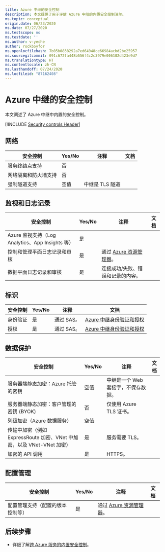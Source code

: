 ```yaml
---
title: Azure 中继的安全控制
description: 本文提供了用于评估 Azure 中继的内置安全控制清单。
ms.topic: conceptual
origin.date: 06/23/2020
ms.date: 07/27/2020
ms.testscope: no
ms.testdate: ''
ms.author: v-yeche
author: rockboyfor
ms.openlocfilehash: 7b05b0838292a7ed64048ce66984acbd2be25957
ms.sourcegitcommit: 091c672fa448b556f4c2c3979e006102d423e9d7
ms.translationtype: HT
ms.contentlocale: zh-CN
ms.lasthandoff: 07/24/2020
ms.locfileid: "87162408"
---
```

# <a name="security-controls-for-azure-relay"></a>Azure 中继的安全控制

本文阐述了 Azure 中继中内置的安全控制。

[!INCLUDE [Security controls Header](../../includes/security-controls-header.md)]

## <a name="network"></a>网络

| 安全控制 | Yes/No | 注释 | 文档 |
|---|---|--|--|
| 服务终结点支持| 否 |  |   |
| 网络隔离和防火墙支持| 否 |  |   |
| 强制隧道支持| 空值 | 中继是 TLS 隧道  |   |

## <a name="monitoring--logging"></a>监视和日志记录

| 安全控制 | Yes/No | 注释| 文档 |
|---|---|--|--|
| Azure 监视支持（Log Analytics、App Insights 等）| 是 | |   |
| 控制和管理平面日志记录和审核| 是 | 通过 [Azure 资源管理器](../azure-resource-manager/index.yml)。 |   |
| 数据平面日志记录和审核| 是 | 连接成功/失败、错误和记录的内容。  |   |

## <a name="identity"></a>标识

| 安全控制 | Yes/No | 注释| 文档 |
|---|---|--|--|
| 身份验证| 是 | 通过 SAS。 | [Azure 中继身份验证和授权](relay-authentication-and-authorization.md) |
| 授权|  是 | 通过 SAS。 | [Azure 中继身份验证和授权](relay-authentication-and-authorization.md) |

## <a name="data-protection"></a>数据保护

| 安全控制 | Yes/No | 注释 | 文档 |
|---|---|--|--|
| 服务器端静态加密：Azure 托管的密钥 |  空值 | 中继是一个 Web 套接字，不保存数据。 |   |
| 服务器端静态加密：客户管理的密钥 (BYOK) | 否 | 仅使用 Azure TLS 证书。  |   |
| 列级加密（Azure 数据服务）| 空值 | |   |
| 传输中加密（例如 ExpressRoute 加密、VNet 中加密，以及 VNet-VNet 加密）| 是 | 服务需要 TLS。 |   |
| 加密的 API 调用| 是 | HTTPS。 |

## <a name="configuration-management"></a>配置管理

| 安全控制 | Yes/No | 注释| 文档 |
|---|---|--|--|
| 配置管理支持（配置的版本控制等）| 是 | 通过 [Azure 资源管理器](../azure-resource-manager/index.yml)。|   |

## <a name="next-steps"></a>后续步骤

- 详细了解[跨 Azure 服务的内置安全控制](../security/fundamentals/security-controls.md)。

<!-- Update_Description: update meta properties, wording update, update link -->